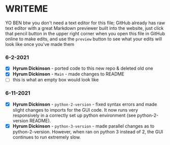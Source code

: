 # WRITEME
YO BEN btw you don't need a text editor for this file; GitHub already has raw text editor with a great Markdown previewer built into the website,
just click that pencil button in the upper right corner when you open this file in GitHub online to make edits, and use the `preview` button to see what your edits will look like once you've made them

### 6-2-2021
- [X] **Hyrum Dickinson** - ported code to this new repo & deleted old one
- [X] **Hyrum Dickinson** - `Main` - made changes to README
- [ ] this is what an empty box would look like

### 6-11-2021
- [X] **Hyrum Dickinson** - `python-2-version` - fixed syntax errors and made slight changes to imports for the GUI code. It now runs very responsively in a correctly set up python environment (see python-2-version README). 
- [X] **Hyrum Dickinson** - `python-3-version` - made parallel changes as to python-2-version. However, when ran on python 3 instead of 2, the GUI continues to run extremely slow. 
